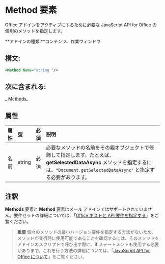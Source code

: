 
# <a name="method-element"></a>Method 要素
Office アドインをアクティブにするために必要な JavaScript API for Office の個別のメソッドを指定します。

 **アドインの種類:**コンテンツ、作業ウィンドウ


## <a name="syntax:"></a>構文:


```XML
<Method Name="string "/>
```


## <a name="contained-in:"></a>次に含まれる:

 _ [Methods](../../reference/manifest/methods.md)_


## <a name="attributes"></a>属性



|**属性**|**型**|**必須**|**説明**|
|:-----|:-----|:-----|:-----|
|名前|string|必須|必要なメソッドの名前をその親オブジェクトで修飾して指定します。たとえば、**getSelectedDataAsync** メソッドを指定するには、`"Document.getSelectedDataAsync"` と指定する必要があります。|

## <a name="remarks"></a>注釈

**Methods** 要素と **Method** 要素はメール アドインではサポートされていません。要件セットの詳細については、「[Office ホストと API 要件を指定する](../../docs/overview/specify-office-hosts-and-api-requirements.md#SpecifyRequirementSets_intro)」をご覧ください。


 >**重要** 個々のメソッドの最小バージョン要件を指定する方法がないため、メソッドが実行時に使用可能であることを確認するには、そのメソッドをアドインのスクリプトで呼び出す際に、**if** ステートメントも使用する必要があります。これを行う方法の詳細については、「[JavaScript API for Office について](../../docs/develop/understanding-the-javascript-api-for-office.md#HostAPISupport_UsingIfStatements)」をご覧ください。

